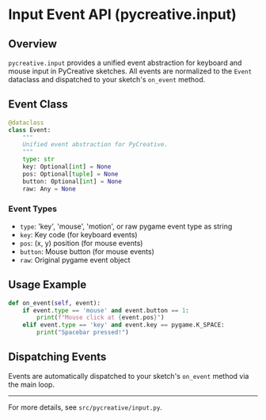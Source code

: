 # Input Event API (pycreative.input)

## Overview
`pycreative.input` provides a unified event abstraction for keyboard and mouse input in PyCreative sketches. All events are normalized to the `Event` dataclass and dispatched to your sketch's `on_event` method.

## Event Class
```python
@dataclass
class Event:
    """
    Unified event abstraction for PyCreative.
    """
    type: str
    key: Optional[int] = None
    pos: Optional[tuple] = None
    button: Optional[int] = None
    raw: Any = None
```

### Event Types
- `type`: 'key', 'mouse', 'motion', or raw pygame event type as string
- `key`: Key code (for keyboard events)
- `pos`: (x, y) position (for mouse events)
- `button`: Mouse button (for mouse events)
- `raw`: Original pygame event object

## Usage Example
```python
def on_event(self, event):
    if event.type == 'mouse' and event.button == 1:
        print(f"Mouse click at {event.pos}")
    elif event.type == 'key' and event.key == pygame.K_SPACE:
        print("Spacebar pressed!")
```

## Dispatching Events
Events are automatically dispatched to your sketch's `on_event` method via the main loop.

---
For more details, see `src/pycreative/input.py`.
